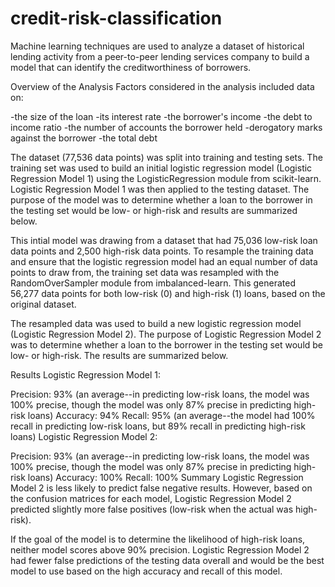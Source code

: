 # credit-risk-classification
Machine learning techniques are used to analyze a dataset of historical lending activity from a peer-to-peer lending services company to build a model that can identify the creditworthiness of borrowers.

Overview of the Analysis
Factors considered in the analysis included data on:

-the size of the loan
-its interest rate
-the borrower's income
-the debt to income ratio
-the number of accounts the borrower held
-derogatory marks against the borrower
-the total debt

The dataset (77,536 data points) was split into training and testing sets. The training set was used to build an initial logistic regression model (Logistic Regression Model 1) using the LogisticRegression module from scikit-learn. Logistic Regression Model 1 was then applied to the testing dataset. The purpose of the model was to determine whether a loan to the borrower in the testing set would be low- or high-risk and results are summarized below.

This intial model was drawing from a dataset that had 75,036 low-risk loan data points and 2,500 high-risk data points. To resample the training data and ensure that the logistic regression model had an equal number of data points to draw from, the training set data was resampled with the RandomOverSampler module from imbalanced-learn. This generated 56,277 data points for both low-risk (0) and high-risk (1) loans, based on the original dataset.

The resampled data was used to build a new logistic regression model (Logistic Regression Model 2). The purpose of Logistic Regression Model 2 was to determine whether a loan to the borrower in the testing set would be low- or high-risk. The results are summarized below.

Results
Logistic Regression Model 1:

Precision: 93% (an average--in predicting low-risk loans, the model was 100% precise, though the model was only 87% precise in predicting high-risk loans)
Accuracy: 94%
Recall: 95% (an average--the model had 100% recall in predicting low-risk loans, but 89% recall in predicting high-risk loans)
Logistic Regression Model 2:

Precision: 93% (an average--in predicting low-risk loans, the model was 100% precise, though the model was only 87% precise in predicting high-risk loans)
Accuracy: 100%
Recall: 100%
Summary
Logistic Regression Model 2 is less likely to predict false negative results. However, based on the confusion matrices for each model, Logistic Regression Model 2 predicted slightly more false positives (low-risk when the actual was high-risk).

If the goal of the model is to determine the likelihood of high-risk loans, neither model scores above 90% precision. Logistic Regression Model 2 had fewer false predictions of the testing data overall and would be the best model to use based on the high accuracy and recall of this model.
